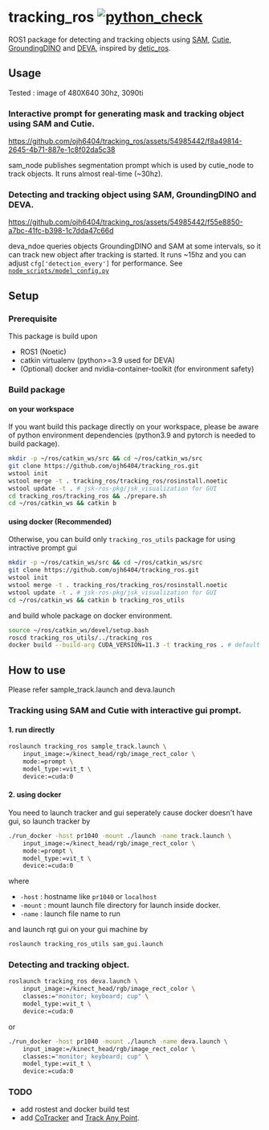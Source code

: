# tracking_ros  [![python_check](https://github.com/ojh6404/tracking_ros/actions/workflows/python_check.yml/badge.svg)](https://github.com/ojh6404/tracking_ros/actions/workflows/python_check.yml)

ROS1 package for detecting and tracking objects using [SAM](https://github.com/facebookresearch/segment-anything.git), [Cutie](https://github.com/hkchengrex/Cutie.git), [GroundingDINO](https://github.com/IDEA-Research/GroundingDINO.git) and [DEVA](https://github.com/hkchengrex/Tracking-Anything-with-DEVA.git), inspired by [detic_ros](https://github.com/HiroIshida/detic_ros.git).

## Usage
Tested : image of 480X640 30hz, 3090ti
### Interactive prompt for generating mask and tracking object using SAM and Cutie.
https://github.com/ojh6404/tracking_ros/assets/54985442/f8a49814-2645-4b71-887e-1c8f02da5c38

sam_node publishes segmentation prompt which is used by cutie_node to track objects. It runs almost real-time (~30hz).
### Detecting and tracking object using SAM, GroundingDINO and DEVA.
https://github.com/ojh6404/tracking_ros/assets/54985442/f55e8850-a7bc-41fc-b398-1c7dda47c66d

deva_ndoe queries objects GroundingDINO and SAM at some intervals, so it can track new object after tracking is started. It runs ~15hz and you can adjust `cfg['detection_every']` for performance.
See [`node_scripts/model_config.py`](node_scripts/model_config.py)

## Setup

### Prerequisite
This package is build upon
- ROS1 (Noetic)
- catkin virtualenv (python>=3.9 used for DEVA)
- (Optional) docker and nvidia-container-toolkit (for environment safety)

### Build package

#### on your workspace
If you want build this package directly on your workspace, please be aware of python environment dependencies (python3.9 and pytorch is needed to build package).
```bash
mkdir -p ~/ros/catkin_ws/src && cd ~/ros/catkin_ws/src
git clone https://github.com/ojh6404/tracking_ros.git
wstool init
wstool merge -t . tracking_ros/tracking_ros/rosinstall.noetic
wstool update -t . # jsk-ros-pkg/jsk_visualization for GUI
cd tracking_ros/tracking_ros && ./prepare.sh
cd ~/ros/catkin_ws && catkin b
```

#### using docker (Recommended)
Otherwise, you can build only `tracking_ros_utils` package for using intractive prompt gui
```bash
mkdir -p ~/ros/catkin_ws/src && cd ~/ros/catkin_ws/src
git clone https://github.com/ojh6404/tracking_ros.git
wstool init
wstool merge -t . tracking_ros/tracking_ros/rosinstall.noetic
wstool update -t . # jsk-ros-pkg/jsk_visualization for GUI
cd ~/ros/catkin_ws && catkin b tracking_ros_utils
```
and build whole package on docker environment.
```bash
source ~/ros/catkin_ws/devel/setup.bash
roscd tracking_ros_utils/../tracking_ros
docker build --build-arg CUDA_VERSION=11.3 -t tracking_ros . # default is 11.3, you can also build with 12.1
```

## How to use
Please refer sample_track.launch and deva.launch
### Tracking using SAM and Cutie with interactive gui prompt.
#### 1. run directly
```bash
roslaunch tracking_ros sample_track.launch \
    input_image:=/kinect_head/rgb/image_rect_color \
    mode:=prompt \
    model_type:=vit_t \
    device:=cuda:0
```
#### 2. using docker
You need to launch tracker and gui seperately cause docker doesn't have gui, so launch tracker by
```bash
./run_docker -host pr1040 -mount ./launch -name track.launch \
    input_image:=/kinect_head/rgb/image_rect_color \
    mode:=prompt \
    model_type:=vit_t \
    device:=cuda:0
```
where
- `-host` : hostname like `pr1040` or `localhost`
- `-mount` : mount launch file directory for launch inside docker.
- `-name` : launch file name to run

and launch rqt gui on your gui machine by
```bash
roslaunch tracking_ros_utils sam_gui.launch
```

### Detecting and tracking object.
```bash
roslaunch tracking_ros deva.launch \
    input_image:=/kinect_head/rgb/image_rect_color \
    classes:="monitor; keyboard; cup" \
    model_type:=vit_t \
    device:=cuda:0
```
or
```bash
./run_docker -host pr1040 -mount ./launch -name deva.launch \
    input_image:=/kinect_head/rgb/image_rect_color \
    classes:="monitor; keyboard; cup" \
    model_type:=vit_t \
    device:=cuda:0
```

### TODO
- add rostest and docker build test
- add [CoTracker](https://github.com/facebookresearch/co-tracker.git) and [Track Any Point](https://github.com/google-deepmind/tapnet.git).
